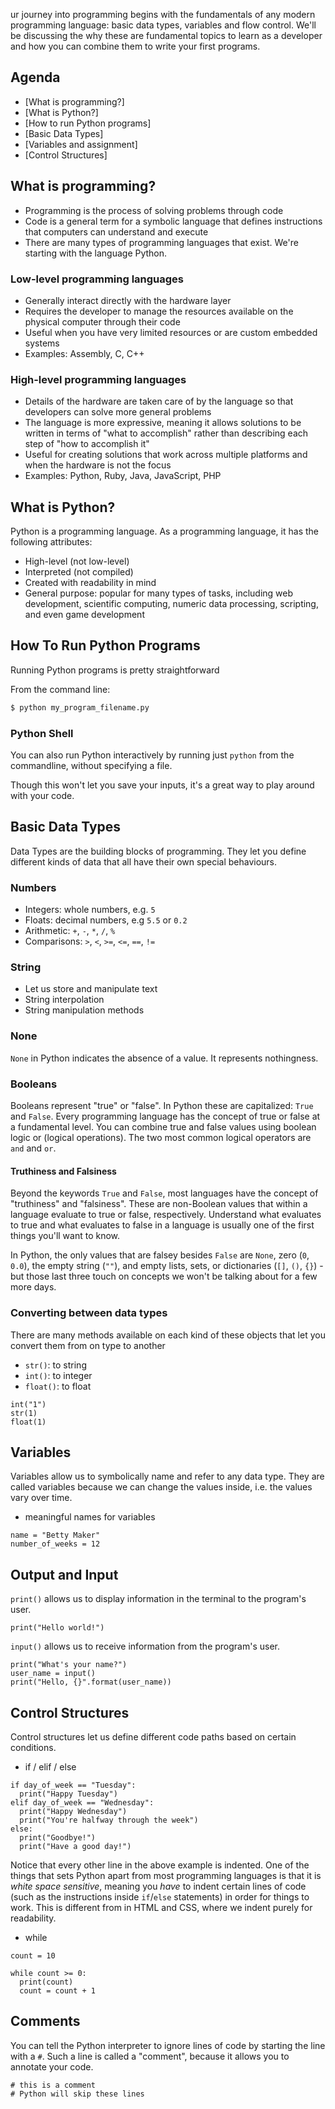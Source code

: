 ur journey into programming begins with the fundamentals of any modern programming language: basic data types, variables and flow control. We'll be discussing the why these are fundamental topics to learn as a developer and how you can combine them to write your first programs.

## Agenda
* [What is programming?]
* [What is Python?]
* [How to run Python programs]
* [Basic Data Types]
* [Variables and assignment]
* [Control Structures]

## What is programming?
* Programming is the process of solving problems through code
* Code is a general term for a symbolic language that defines instructions that computers can understand and execute
* There are many types of programming languages that exist.  We're starting with the language Python.


### Low-level programming languages
* Generally interact directly with the hardware layer
* Requires the developer to manage the resources available on the physical computer through their code
* Useful when you have very limited resources or are custom embedded systems
* Examples: Assembly, C, C++

### High-level programming languages
* Details of the hardware are taken care of by the language so that developers can solve more general problems
* The language is more expressive, meaning it allows solutions to be written in terms of "what to accomplish" rather than describing each step of "how to accomplish it"
* Useful for creating solutions that work across multiple platforms and when the hardware is not the focus
* Examples: Python, Ruby, Java, JavaScript, PHP

## What is Python?
Python is a programming language. As a programming language, it has the following attributes:

* High-level (not low-level)
* Interpreted (not compiled)
* Created with readability in mind
* General purpose: popular for many types of tasks, including web development, scientific computing, numeric data processing, scripting, and even game development

## How To Run Python Programs
Running Python programs is pretty straightforward

From the command line:

```bash
$ python my_program_filename.py
```

### Python Shell
You can also run Python interactively by running just `python` from the commandline, without specifying a file.

Though this won't let you save your inputs, it's a great way to play around with your code.

## Basic Data Types
Data Types are the building blocks of programming. They let you define different kinds of data that all have their own special behaviours.

### Numbers
* Integers: whole numbers, e.g. `5`
* Floats: decimal numbers, e.g `5.5` or `0.2`
* Arithmetic: `+`, `-`, `*`, `/`, `%`
* Comparisons: `>`, `<`, `>=`, `<=`, `==`, `!=`

### String
* Let us store and manipulate text
* String interpolation
* String manipulation methods

### None

`None` in Python indicates the absence of a value.  It represents nothingness.

### Booleans
Booleans represent "true" or "false".  In Python these are capitalized: `True` and `False`. Every programming language has the concept of true or false at a fundamental level. You can combine true and false values using boolean logic or (logical operations). The two most common logical operators are `and` and `or`.

#### Truthiness and Falsiness
Beyond the keywords `True` and `False`, most languages have the concept of "truthiness" and "falsiness". These are non-Boolean values that within a language evaluate to true or false, respectively. Understand what evaluates to true and what evaluates to false in a language is usually one of the first things you'll want to know.

In Python, the only values that are falsey besides `False` are `None`, zero (`0`, `0.0`), the empty string (`""`), and empty lists, sets, or dictionaries (`[]`, `()`, `{}`) - but those last three touch on concepts we won't be talking about for a few more days.


### Converting between data types
There are many methods available on each kind of these objects that let you convert them from on type to another

* `str()`: to string
* `int()`: to integer
* `float()`: to float

```
int("1")
str(1)
float(1)
```
 
## Variables
Variables  allow us to symbolically name and refer to any data type. They are called variables because we can change the values inside, i.e. the values vary over time.

* meaningful names for variables

```
name = "Betty Maker"
number_of_weeks = 12
```

## Output and Input
`print()` allows us to display information in the terminal to the program's user.  

```
print("Hello world!")
```

`input()` allows us to receive information from the program's user.

```
print("What's your name?")
user_name = input()
print("Hello, {}".format(user_name))
```

## Control Structures
Control structures let us define different code paths based on certain conditions.

* if / elif / else

```
if day_of_week == "Tuesday":
  print("Happy Tuesday")
elif day_of_week == "Wednesday":
  print("Happy Wednesday")
  print("You're halfway through the week")
else:
  print("Goodbye!")
  print("Have a good day!")

```

Notice that every other line in the above example is indented.  One of the things that sets Python apart from most programming languages is that it is _white space sensitive_, meaning you _have_ to indent certain lines of code (such as the instructions inside `if`/`else` statements) in order for things to work.  This is different from in HTML and CSS, where we indent purely for readability.

* while

```
count = 10

while count >= 0:
  print(count)
  count = count + 1

```

## Comments

You can tell the Python interpreter to ignore lines of code by starting the line with a `#`.  Such a line is called a "comment", because it allows you to annotate your code.

```
# this is a comment
# Python will skip these lines
```


